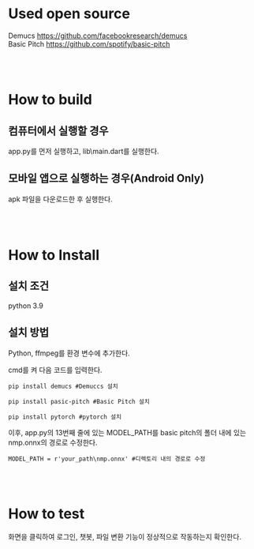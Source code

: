 # Used open source
Demucs https://github.com/facebookresearch/demucs <br> 
Basic Pitch https://github.com/spotify/basic-pitch

<br><br>

# How to build
## 컴퓨터에서 실행할 경우
app.py를 먼저 실행하고, lib\main.dart를 실행한다.



## 모바일 앱으로 실행하는 경우(Android Only)
apk 파일을 다운로드한 후 실행한다.

<br><br>

# How to Install 
## 설치 조건
python 3.9 



##  설치 방법
Python, ffmpeg를 환경 변수에 추가한다.

cmd를 켜 다음 코드를 입력한다. 

```
pip install demucs #Demuccs 설치

pip install pasic-pitch #Basic Pitch 설치

pip install pytorch #pytorch 설치
```

이후, app.py의 13번째 줄에 있는 MODEL_PATH를 basic pitch의 폴더 내에 있는 nmp.onnx의 경로로 수정한다.
```
MODEL_PATH = r'your_path\nmp.onnx' #디렉토리 내의 경로로 수정
```

<br><br>

# How to test
화면을 클릭하여 로그인, 챗봇, 파일 변환 기능이 정상적으로 작동하는지 확인한다.

